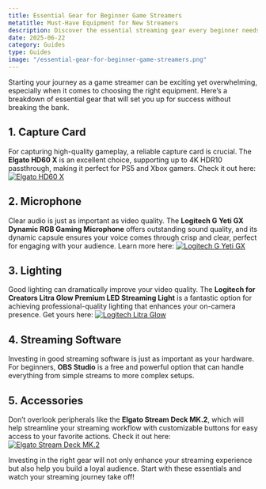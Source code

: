 ```yaml
---
title: Essential Gear for Beginner Game Streamers
metatitle: Must-Have Equipment for New Streamers
description: Discover the essential streaming gear every beginner needs, including budget-friendly microphones, cameras, and capture cards.
date: 2025-06-22
category: Guides
type: Guides
image: "/essential-gear-for-beginner-game-streamers.png"
---
```


Starting your journey as a game streamer can be exciting yet overwhelming, especially when it comes to choosing the right equipment. Here’s a breakdown of essential gear that will set you up for success without breaking the bank.

## 1. Capture Card
For capturing high-quality gameplay, a reliable capture card is crucial. The **Elgato HD60 X** is an excellent choice, supporting up to 4K HDR10 passthrough, making it perfect for PS5 and Xbox gamers. Check it out here:
[![Elgato HD60 X](https://www.gamestreamingsetup.com/elgato-hd60-x.jpg)](https://amzn.to/4dZtxVc)

## 2. Microphone
Clear audio is just as important as video quality. The **Logitech G Yeti GX Dynamic RGB Gaming Microphone** offers outstanding sound quality, and its dynamic capsule ensures your voice comes through crisp and clear, perfect for engaging with your audience. Learn more here:
[![Logitech G Yeti GX](https://www.gamestreamingsetup.com/logitech-g-yeti-gx.jpg)](https://amzn.to/446et4B)

## 3. Lighting
Good lighting can dramatically improve your video quality. The **Logitech for Creators Litra Glow Premium LED Streaming Light** is a fantastic option for achieving professional-quality lighting that enhances your on-camera presence. Get yours here:
[![Logitech Litra Glow](https://www.gamestreamingsetup.com/logitech-litra-glow.jpg)](https://amzn.to/4l3fnVr)

## 4. Streaming Software
Investing in good streaming software is just as important as your hardware. For beginners, **OBS Studio** is a free and powerful option that can handle everything from simple streams to more complex setups.

## 5. Accessories
Don’t overlook peripherals like the **Elgato Stream Deck MK.2**, which will help streamline your streaming workflow with customizable buttons for easy access to your favorite actions. Check it out here:
[![Elgato Stream Deck MK.2](https://www.gamestreamingsetup.com/elgato-stream-deck-mk2.jpg)](https://amzn.to/43ECm3m)

Investing in the right gear will not only enhance your streaming experience but also help you build a loyal audience. Start with these essentials and watch your streaming journey take off!